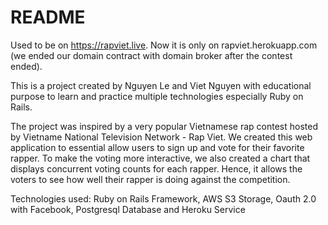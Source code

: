 # README

Used to be on https://rapviet.live. 
Now it is only on rapviet.herokuapp.com (we ended our domain contract with domain broker after the contest ended).

This is a project created by Nguyen Le and Viet Nguyen with educational purpose to learn and practice multiple technologies especially Ruby on Rails.

The project was inspired by a very popular Vietnamese rap contest hosted by Vietname National Television Network - Rap Viet. We created this web application to essential allow users to sign up and vote for their favorite rapper. To make the voting more interactive, we also created a chart that displays concurrent voting counts for each rapper. Hence, it allows the voters to see how well their rapper is doing against the competition. 

Technologies used: Ruby on Rails Framework, AWS S3 Storage, Oauth 2.0 with Facebook, Postgresql Database and Heroku Service
